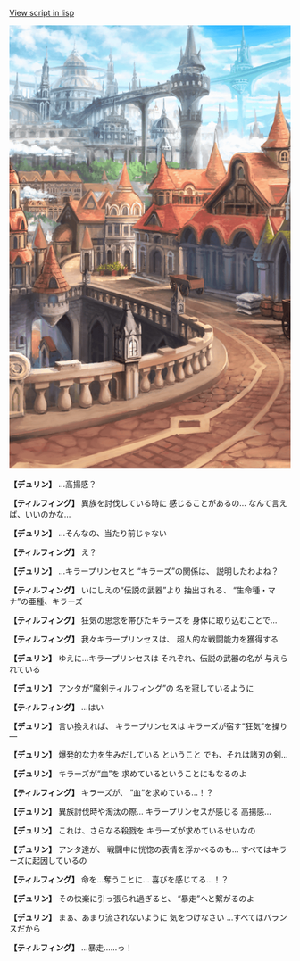 [View script in lisp](../scripts/1150101.txt)

![town.png](../images/backgrounds/town.png)

**【デュリン】**
…高揚感？

**【ティルフィング】**
異族を討伐している時に
感じることがあるの…
なんて言えば、いいのかな…

**【デュリン】**
…そんなの、当たり前じゃない

**【ティルフィング】**
え？

**【デュリン】**
…キラープリンセスと
“キラーズ”の関係は、
説明したわよね？

**【ティルフィング】**
いにしえの“伝説の武器”より
抽出される、
“生命種・マナ”の亜種、キラーズ

**【ティルフィング】**
狂気の思念を帯びたキラーズを
身体に取り込むことで…

**【ティルフィング】**
我々キラープリンセスは、
超人的な戦闘能力を獲得する

**【デュリン】**
ゆえに…キラープリンセスは
それぞれ、伝説の武器の名が
与えられている

**【デュリン】**
アンタが“魔剣ティルフィング”の
名を冠しているように

**【ティルフィング】**
…はい

**【デュリン】**
言い換えれば、
キラープリンセスは
キラーズが宿す“狂気”を操り―

**【デュリン】**
爆発的な力を生みだしている
ということ
でも、それは諸刃の剣…

**【デュリン】**
キラーズが“血”を
求めているということにもなるのよ

**【ティルフィング】**
キラーズが、
“血“を求めている…！？

**【デュリン】**
異族討伐時や淘汰の際…
キラープリンセスが感じる
高揚感…

**【デュリン】**
これは、さらなる殺戮を
キラーズが求めているせいなの

**【デュリン】**
アンタ達が、
戦闘中に恍惚の表情を浮かべるのも…
すべてはキラーズに起因しているの

**【ティルフィング】**
命を…奪うことに…
喜びを感じてる…！？

**【デュリン】**
その快楽に引っ張られ過ぎると、
“暴走”へと繋がるのよ

**【デュリン】**
まぁ、あまり流されないように
気をつけなさい
…すべてはバランスだから

**【ティルフィング】**
…暴走……っ！
